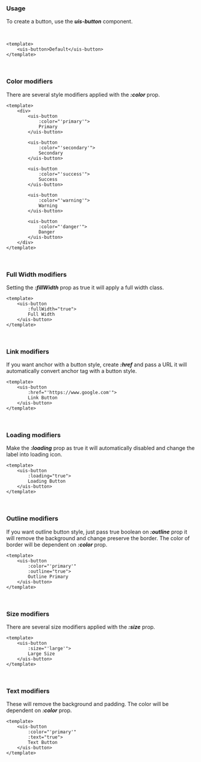 ### Usage
To create a button, use the ***uis-button*** component.

&nbsp;
&nbsp;
&nbsp;

```vue
<template>
    <uis-button>Default</uis-button>
</template>
```

&nbsp;
&nbsp;
&nbsp;

### Color modifiers
There are several style modifiers applied with the ***:color*** prop.
```vue
<template>
    <div>
        <uis-button
            :color="'primary'">
            Primary
        </uis-button>

        <uis-button
            :color="'secondary'">
            Secondary
        </uis-button>

        <uis-button
            :color="'success'">
            Success
        </uis-button>

        <uis-button
            :color="'warning'">
            Warning
        </uis-button>

        <uis-button
            :color="'danger'">
            Danger
        </uis-button>
    </div>
</template>
```

&nbsp;
&nbsp;
&nbsp;

### Full Width modifiers
Setting the ***:fillWidth*** prop as true it will apply a full width class.

```vue
<template>
    <uis-button
        :fullWidth="true">
        Full Width
    </uis-button>
</template>
```

&nbsp;
&nbsp;
&nbsp;

### Link modifiers
If you want anchor with a button style, create ***:href*** and pass a URL it will automatically convert anchor tag with a button style.

```vue
<template>
    <uis-button
        :href="'https://www.google.com'">
        Link Button
    </uis-button>
</template>
```

&nbsp;
&nbsp;
&nbsp;

### Loading modifiers
Make the ***:loading*** prop as true it will automatically disabled and change the label into loading icon.

```vue
<template>
    <uis-button
        :loading="true">
        Loading Button
    </uis-button>
</template>
```

&nbsp;
&nbsp;
&nbsp;

### Outline modifiers
If you want outline button style, just pass true boolean on ***:outline*** prop it will remove the background and change preserve the border. The color of border will be dependent on ***:color*** prop.

```vue
<template>
    <uis-button
        :color="'primary'"
        :outline="true">
        Outline Primary
    </uis-button>
</template>
```

&nbsp;
&nbsp;
&nbsp;

### Size modifiers
There are several size modifiers applied with the ***:size*** prop.

```vue
<template>
    <uis-button
        :size="'large'">
        Large Size
    </uis-button>
</template>
```

&nbsp;
&nbsp;
&nbsp;

### Text modifiers
These will remove the background and padding. The color will be dependent on ***:color*** prop.

```vue
<template>
    <uis-button
        :color="'primary'"
        :text="true">
        Text Button
    </uis-button>
</template>
```
